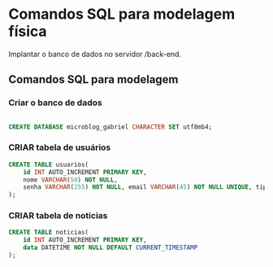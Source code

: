# Comandos SQL para modelagem física

Implantar o banco de dados no servidor /back-end.

## Comandos SQL para modelagem 

### Criar o banco de dados 
```sql

CREATE DATABASE microblog_gabriel CHARACTER SET utf8mb4;
```


### CRIAR tabela de usuários


```sql
CREATE TABLE usuarios(
    id INT AUTO_INCREMENT PRIMARY KEY,
    nome VARCHAR(50) NOT NULL,
    senha VARCHAR(255) NOT NULL, email VARCHAR(45) NOT NULL UNIQUE, tipo ENUM('admin','editor') NOT NULL
);

```
### CRIAR tabela de noticias


```sql
CREATE TABLE noticias(
    id INT AUTO_INCREMENT PRIMARY KEY,
    data DATETIME NOT NULL DEFAULT CURRENT_TIMESTAMP
);

```